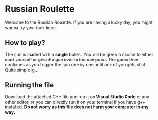 # Russian Roulette
Welcome to the Russian Roulette. If you are having a lucky day, you might wanna try your luck here...

## How to play?
The gun is loaded with a **single** bullet...You will be given a choice to either start yourself or give the gun over to the computer. The game then continues as you trigger the gun one by one until one of you gets shot. Quite simple ig...

## Running the file
Download the attached C++ file and run it on **Visual Studio Code** or any other editor, or you can directly run it on your terminal if you have g++ installed. **Do not worry as this file does not harm your computer in any way.**
